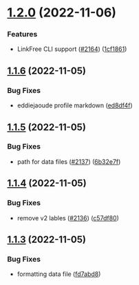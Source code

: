 # [1.2.0](https://github.com/EddieHubCommunity/LinkFree/compare/v1.1.6...v1.2.0) (2022-11-06)


### Features

* LinkFree CLI support ([#2164](https://github.com/EddieHubCommunity/LinkFree/issues/2164)) ([1cf1861](https://github.com/EddieHubCommunity/LinkFree/commit/1cf1861b19ca6eef0767334a20f19501bc73dd43))



## [1.1.6](https://github.com/EddieHubCommunity/LinkFree/compare/v1.1.5...v1.1.6) (2022-11-05)


### Bug Fixes

* eddiejaoude profile markdown ([ed8df4f](https://github.com/EddieHubCommunity/LinkFree/commit/ed8df4f40579db35961496d412b4fc212e784b66))



## [1.1.5](https://github.com/EddieHubCommunity/LinkFree/compare/v1.1.4...v1.1.5) (2022-11-05)


### Bug Fixes

* path for data files ([#2137](https://github.com/EddieHubCommunity/LinkFree/issues/2137)) ([6b32e7f](https://github.com/EddieHubCommunity/LinkFree/commit/6b32e7fa11fa0a5de8d3943871d1fabfe02521a2))



## [1.1.4](https://github.com/EddieHubCommunity/LinkFree/compare/v1.1.3...v1.1.4) (2022-11-05)


### Bug Fixes

* remove v2 lables ([#2136](https://github.com/EddieHubCommunity/LinkFree/issues/2136)) ([c57df80](https://github.com/EddieHubCommunity/LinkFree/commit/c57df807607c593be71947fa857f9e636bc904a5))



## [1.1.3](https://github.com/EddieHubCommunity/LinkFree/compare/v1.1.2...v1.1.3) (2022-11-05)


### Bug Fixes

* formatting data file ([fd7abd8](https://github.com/EddieHubCommunity/LinkFree/commit/fd7abd813145eaa657c967c54c4f1accd42718a9))



